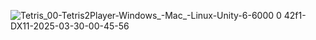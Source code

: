 ![Tetris_00-Tetris2Player-Windows_-Mac_-Linux-Unity-6-_6000 0 42f1_-_DX11_-2025-03-30-00-45-56](https://github.com/user-attachments/assets/da953d49-f6c9-40cd-af47-027be193301d)
